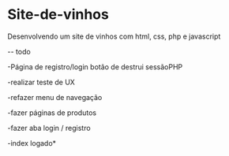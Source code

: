 # Site-de-vinhos
Desenvolvendo um site de vinhos com html, css, php e javascript


-- todo

-Página de registro/login botão de destrui sessãoPHP

-realizar teste de UX

-refazer menu de navegação

-fazer páginas de produtos

-fazer aba login / registro

-index logado*